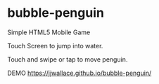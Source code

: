 # bubble-penguin
Simple HTML5 Mobile Game

Touch Screen to jump into water.

Touch and swipe or tap to move penguin.

DEMO https://jjwallace.github.io/bubble-penguin/
